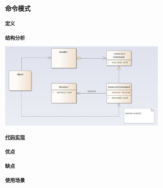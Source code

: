 ## 命令模式

### 定义

### 结构分析

![Command](../../images/pattern/Command.png)  

### [代码实现](../../code/command)

### 优点

### 缺点

### 使用场景
